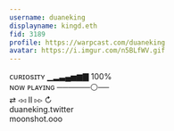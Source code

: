 ```yaml
---
username: duaneking
displayname: kingd.eth
fid: 3189
profile: https://warpcast.com/duaneking
avatar: https://i.imgur.com/n5BLfWV.gif
---
```

ᴄᴜʀɪᴏsɪᴛʏ ▁▂▃▄▅▆▇ 100%  
ɴᴏᴡ ᴘʟᴀʏɪɴɢ ──────⚪──  
 ⇄   ◃◃   ⅠⅠ   ▹▹   ↻  
duaneking.twitter  
moonshot.ooo  

